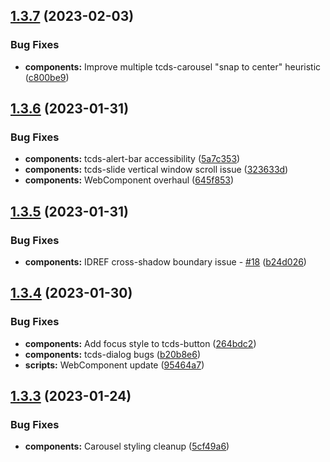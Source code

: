 ## [1.3.7](https://github.com/jacecotton/tcds/compare/v1.3.6...v1.3.7) (2023-02-03)


### Bug Fixes

* **components:** Improve multiple tcds-carousel "snap to center" heuristic ([c800be9](https://github.com/jacecotton/tcds/commit/c800be97b95dbeed94cc7894d0c70e035ca01b60))



## [1.3.6](https://github.com/jacecotton/tcds/compare/v1.3.5...v1.3.6) (2023-01-31)


### Bug Fixes

* **components:** tcds-alert-bar accessibility ([5a7c353](https://github.com/jacecotton/tcds/commit/5a7c3539d1b6a0c314590719c542435e0f04574d))
* **components:** tcds-slide vertical window scroll issue ([323633d](https://github.com/jacecotton/tcds/commit/323633d38dc8d31d856ce82cad9442a5a49c71d2))
* **components:** WebComponent overhaul ([645f853](https://github.com/jacecotton/tcds/commit/645f8534d782ea1c21f4f4e1bbf827fd95a92bdb))



## [1.3.5](https://github.com/jacecotton/tcds/compare/v1.3.4...v1.3.5) (2023-01-31)


### Bug Fixes

* **components:** IDREF cross-shadow boundary issue - [#18](https://github.com/jacecotton/tcds/issues/18) ([b24d026](https://github.com/jacecotton/tcds/commit/b24d026236ac913b92b0724b24918fb1fba06b1a))



## [1.3.4](https://github.com/jacecotton/tcds/compare/v1.3.3...v1.3.4) (2023-01-30)


### Bug Fixes

* **components:** Add focus style to tcds-button ([264bdc2](https://github.com/jacecotton/tcds/commit/264bdc27f4964ae3cfd4f051af6adbb1eab71d20))
* **components:** tcds-dialog bugs ([b20b8e6](https://github.com/jacecotton/tcds/commit/b20b8e66606f113a5264ca7e235d33904dc79a6e))
* **scripts:** WebComponent update ([95464a7](https://github.com/jacecotton/tcds/commit/95464a72b318fb3f01d1e8a428fd7ba1c75451d8))



## [1.3.3](https://github.com/jacecotton/tcds/compare/v1.3.2...v1.3.3) (2023-01-24)


### Bug Fixes

* **components:** Carousel styling cleanup ([5cf49a6](https://github.com/jacecotton/tcds/commit/5cf49a6fa23a63a8f3535f280bcfb515057c91dc))



